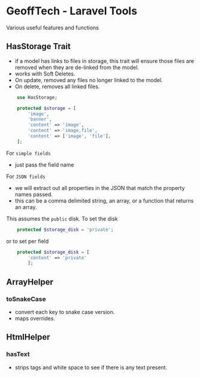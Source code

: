 # GeoffTech - Laravel Tools

Various useful features and functions

## HasStorage Trait

- if a model has links to files in storage, this trait will ensure those files are removed when they are de-linked from the model.
- works with Soft Deletes.
- On update, removed any files no longer linked to the model.
- On delete, removes all linked files.

```php
    use HasStorage;

    protected $storage = [
        'image',
        'banner',
        'content' => 'image',
        'content' => 'image,file',
        'content' => ['image', 'file'],
    ];
```

For `simple fields`

- just pass the field name

For `JSON fields`

- we will extract out all properties in the JSON that match the property names passed.
- this can be a comma delimited string, an array, or a function that returns an array.

This assumes the `public` disk. To set the disk

```php
    protected $storage_disk = 'private';
```

or to set per field

```php
    protected $storage_disk = [
        'content' => 'private'
        ];
```

## ArrayHelper

### toSnakeCase

- convert each key to snake case version.
- maps overrides.

## HtmlHelper

### hasText

- strips tags and white space to see if there is any text present.
